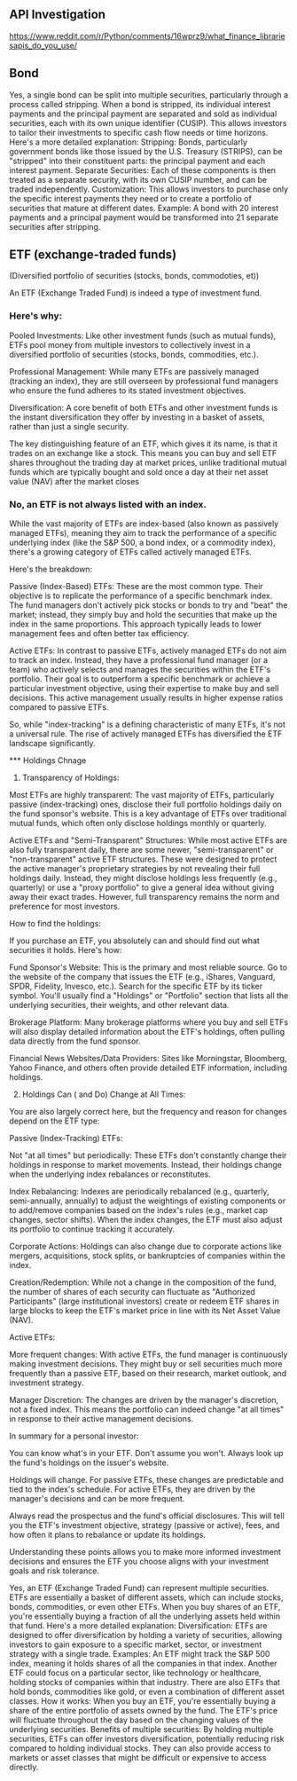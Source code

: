 

## API Investigation

https://www.reddit.com/r/Python/comments/16wprz9/what_finance_librariesapis_do_you_use/




## Bond

Yes, a single bond can be split into multiple securities, particularly through a process called stripping. When a bond is stripped, its individual interest payments and the principal payment are separated and sold as individual securities, each with its own unique identifier (CUSIP). This allows investors to tailor their investments to specific cash flow needs or time horizons. 
Here's a more detailed explanation: 
Stripping:
Bonds, particularly government bonds like those issued by the U.S. Treasury (STRIPS), can be "stripped" into their constituent parts: the principal payment and each interest payment.
Separate Securities:
Each of these components is then treated as a separate security, with its own CUSIP number, and can be traded independently.
Customization:
This allows investors to purchase only the specific interest payments they need or to create a portfolio of securities that mature at different dates.
Example:
A bond with 20 interest payments and a principal payment would be transformed into 21 separate securities after stripping.


## ETF (exchange-traded funds)

(Diversified portfolio of securities (stocks, bonds, commodoties, et))

An ETF (Exchange Traded Fund) is indeed a type of investment fund.

### Here's why:  

Pooled Investments: Like other investment funds (such as mutual funds), ETFs pool money from multiple investors to collectively invest in a diversified portfolio of securities (stocks, bonds, commodities, etc.).

Professional Management: While many ETFs are passively managed (tracking an index), they are still overseen by professional fund managers who ensure the fund adheres to its stated investment objectives.

Diversification: A core benefit of both ETFs and other investment funds is the instant diversification they offer by investing in a basket of assets, rather than just a single security.

The key distinguishing feature of an ETF, which gives it its name, is that it trades on an exchange like a stock. This means you can buy and sell ETF shares throughout the trading day at market prices, unlike traditional mutual funds which are typically bought and sold once a day at their net asset value (NAV) after the market closes

### No, an ETF is not always listed with an index.

While the vast majority of ETFs are index-based (also known as passively managed ETFs), meaning they aim to track the performance of a specific underlying index (like the S&P 500, a bond index, or a commodity index), there's a growing category of ETFs called actively managed ETFs.

Here's the breakdown:

Passive (Index-Based) ETFs: These are the most common type. Their objective is to replicate the performance of a specific benchmark index. The fund managers don't actively pick stocks or bonds to try and "beat" the market; instead, they simply buy and hold the securities that make up the index in the same proportions. This approach typically leads to lower management fees and often better tax efficiency.

Active ETFs: In contrast to passive ETFs, actively managed ETFs do not aim to track an index. Instead, they have a professional fund manager (or a team) who actively selects and manages the securities within the ETF's portfolio. Their goal is to outperform a specific benchmark or achieve a particular investment objective, using their expertise to make buy and sell decisions. This active management usually results in higher expense ratios compared to passive ETFs.

So, while "index-tracking" is a defining characteristic of many ETFs, it's not a universal rule. The rise of actively managed ETFs has diversified the ETF landscape significantly.


*** Holdings Chnage

1. Transparency of Holdings:

Most ETFs are highly transparent: The vast majority of ETFs, particularly passive (index-tracking) ones, disclose their full portfolio holdings daily on the fund sponsor's website. This is a key advantage of ETFs over traditional mutual funds, which often only disclose holdings monthly or quarterly.

Active ETFs and "Semi-Transparent" Structures: While most active ETFs are also fully transparent daily, there are some newer, "semi-transparent" or "non-transparent" active ETF structures. These were designed to protect the active manager's proprietary strategies by not revealing their full holdings daily. Instead, they might disclose holdings less frequently (e.g., quarterly) or use a "proxy portfolio" to give a general idea without giving away their exact trades. However, full transparency remains the norm and preference for most investors.


How to find the holdings:

If you purchase an ETF, you absolutely can and should find out what securities it holds. Here's how:

Fund Sponsor's Website: This is the primary and most reliable source. Go to the website of the company that issues the ETF (e.g., iShares, Vanguard, SPDR, Fidelity, Invesco, etc.). Search for the specific ETF by its ticker symbol. You'll usually find a "Holdings" or "Portfolio" section that lists all the underlying securities, their weights, and other relevant data.

Brokerage Platform: Many brokerage platforms where you buy and sell ETFs will also display detailed information about the ETF's holdings, often pulling data directly from the fund sponsor.

Financial News Websites/Data Providers: Sites like Morningstar, Bloomberg, Yahoo Finance, and others often provide detailed ETF information, including holdings.

2. Holdings Can ( and Do) Change at All Times:

You are also largely correct here, but the frequency and reason for changes depend on the ETF type:

Passive (Index-Tracking) ETFs:

Not "at all times" but periodically: These ETFs don't constantly change their holdings in response to market movements. Instead, their holdings change when the underlying index rebalances or reconstitutes.

Index Rebalancing: Indexes are periodically rebalanced (e.g., quarterly, semi-annually, annually) to adjust the weightings of existing components or to add/remove companies based on the index's rules (e.g., market cap changes, sector shifts). When the index changes, the ETF must also adjust its portfolio to continue tracking it accurately.


Corporate Actions: Holdings can also change due to corporate actions like mergers, acquisitions, stock splits, or bankruptcies of companies within the index.

Creation/Redemption: While not a change in the composition of the fund, the number of shares of each security can fluctuate as "Authorized Participants" (large institutional investors) create or redeem ETF shares in large blocks to keep the ETF's market price in line with its Net Asset Value (NAV).

Active ETFs:

More frequent changes: With active ETFs, the fund manager is continuously making investment decisions. They might buy or sell securities much more frequently than a passive ETF, based on their research, market outlook, and investment strategy.

Manager Discretion: The changes are driven by the manager's discretion, not a fixed index. This means the portfolio can indeed change "at all times" in response to their active management decisions.

In summary for a personal investor:

You can know what's in your ETF. Don't assume you won't. Always look up the fund's holdings on the issuer's website.

Holdings will change. For passive ETFs, these changes are predictable and tied to the index's schedule. For active ETFs, they are driven by the manager's decisions and can be more frequent.


Always read the prospectus and the fund's official disclosures. This will tell you the ETF's investment objective, strategy (passive or active), fees, and how often it plans to rebalance or update its holdings.

Understanding these points allows you to make more informed investment decisions and ensures the ETF you choose aligns with your investment goals and risk tolerance.





Yes, an ETF (Exchange Traded Fund) can represent multiple securities. ETFs are essentially a basket of different assets, which can include stocks, bonds, commodities, or even other ETFs. When you buy shares of an ETF, you're essentially buying a fraction of all the underlying assets held within that fund. 
Here's a more detailed explanation:
Diversification:
ETFs are designed to offer diversification by holding a variety of securities, allowing investors to gain exposure to a specific market, sector, or investment strategy with a single trade. 
Examples:
An ETF might track the S&P 500 index, meaning it holds shares of all the companies in that index. Another ETF could focus on a particular sector, like technology or healthcare, holding stocks of companies within that industry. There are also ETFs that hold bonds, commodities like gold, or even a combination of different asset classes. 
How it works:
When you buy an ETF, you're essentially buying a share of the entire portfolio of assets owned by the fund. The ETF's price will fluctuate throughout the day based on the changing values of the underlying securities. 
Benefits of multiple securities:
By holding multiple securities, ETFs can offer investors diversification, potentially reducing risk compared to holding individual stocks. They can also provide access to markets or asset classes that might be difficult or expensive to access directly. 



